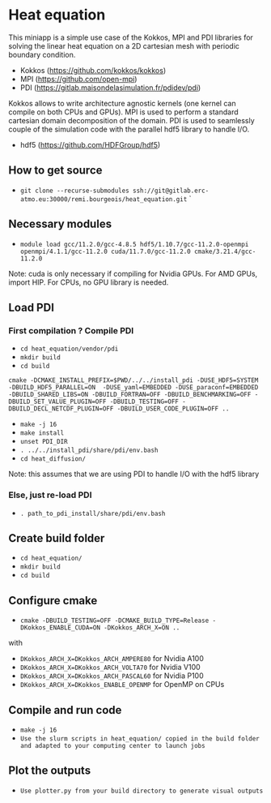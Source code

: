 # Heat equation 
This miniapp is a simple use case of the Kokkos, MPI and PDI libraries for solving the linear heat equation on a 2D cartesian mesh with periodic boundary condition. 

- Kokkos (https://github.com/kokkos/kokkos)
- MPI (https://github.com/open-mpi)
- PDI (https://gitlab.maisondelasimulation.fr/pdidev/pdi)

Kokkos allows to write architecture agnostic kernels (one kernel can compile on both CPUs and GPUs). MPI is used to perform a standard cartesian domain decomposition of the domain. PDI is used to seamlessly couple of the simulation code with the parallel hdf5 library to handle I/O.

- hdf5 (https://github.com/HDFGroup/hdf5)

## How to get source

* `git clone --recurse-submodules ssh://git@gitlab.erc-atmo.eu:30000/remi.bourgeois/heat_equation.git` `

## Necessary modules

* `module load gcc/11.2.0/gcc-4.8.5 hdf5/1.10.7/gcc-11.2.0-openmpi openmpi/4.1.1/gcc-11.2.0 cuda/11.7.0/gcc-11.2.0 cmake/3.21.4/gcc-11.2.0`

Note: cuda is only necessary if compiling for Nvidia GPUs. For AMD GPUs, import HIP. For CPUs, no GPU library is needed.

## Load PDI
### First compilation ? Compile PDI

* `cd heat_equation/vendor/pdi`
* `mkdir build`
* `cd build`
```
cmake -DCMAKE_INSTALL_PREFIX=$PWD/../../install_pdi -DUSE_HDF5=SYSTEM -DBUILD_HDF5_PARALLEL=ON  -DUSE_yaml=EMBEDDED -DUSE_paraconf=EMBEDDED -DBUILD_SHARED_LIBS=ON -DBUILD_FORTRAN=OFF -DBUILD_BENCHMARKING=OFF -DBUILD_SET_VALUE_PLUGIN=OFF -DBUILD_TESTING=OFF -DBUILD_DECL_NETCDF_PLUGIN=OFF -DBUILD_USER_CODE_PLUGIN=OFF ..
```
* `make -j 16`
* `make install`
* `unset PDI_DIR`
* `. ../../install_pdi/share/pdi/env.bash`
* `cd heat_diffusion/`

Note: this assumes that we are using PDI to handle I/O with the hdf5 library

### Else, just re-load PDI
* `. path_to_pdi_install/share/pdi/env.bash`

## Create build folder
* `cd heat_equation/`
* `mkdir build`
* `cd build`

## Configure cmake 
* `cmake -DBUILD_TESTING=OFF -DCMAKE_BUILD_TYPE=Release -DKokkos_ENABLE_CUDA=ON -DKokkos_ARCH_X=ON ..`

with

 - `DKokkos_ARCH_X=DKokkos_ARCH_AMPERE80` for Nvidia A100
 - `DKokkos_ARCH_X=DKokkos_ARCH_VOLTA70` for Nvidia V100
 - `DKokkos_ARCH_X=DKokkos_ARCH_PASCAL60` for Nvidia P100
 - `DKokkos_ARCH_X=DKokkos_ENABLE_OPENMP` for OpenMP on CPUs


## Compile and run code
* `make -j 16`
* `Use the slurm scripts in heat_equation/ copied in the build folder and adapted to your computing center to launch jobs`

## Plot the outputs
* `Use plotter.py from your build directory to generate visual outputs`


